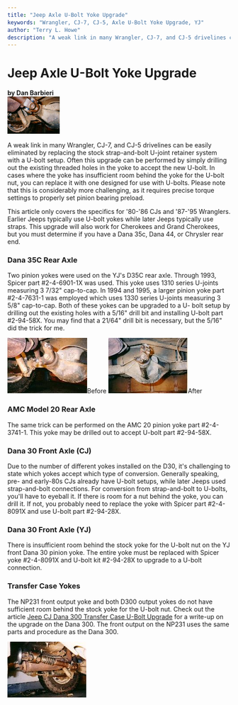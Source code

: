 ```yaml
---
title: "Jeep Axle U-Bolt Yoke Upgrade"
keywords: "Wrangler, CJ-7, CJ-5, Axle U-Bolt Yoke Upgrade, YJ"
author: "Terry L. Howe"
description: "A weak link in many Wrangler, CJ-7, and CJ-5 drivelines can be easily eliminated by replacing the stock strap-and-bolt U-joint retainer system with a U-bolt setup."
---
```

# Jeep Axle U-Bolt Yoke Upgrade

**by Dan Barbieri**   
[![yoke](../../img/axle/yoke01_.jpg)](../../img/axle/yoke01.jpg) 

A weak link in many Wrangler, CJ-7, and CJ-5 drivelines can be easily eliminated by replacing the stock strap-and-bolt U-joint retainer system with a U-bolt setup. Often this upgrade can be performed by simply drilling out the existing threaded holes in the yoke to accept the new U-bolt. In cases where the yoke has insufficient room behind the yoke for the U-bolt nut, you can replace it with one designed for use with U-bolts. Please note that this is considerably more challenging, as it requires precise torque settings to properly set pinion bearing preload. 

This article only covers the specifics for '80-'86 CJs and '87-'95 Wranglers. Earlier Jeeps typically use U-bolt yokes while later Jeeps typically use straps. This upgrade will also work for Cherokees and Grand Cherokees, but you must determine if you have a Dana 35c, Dana 44, or Chrysler rear end. 

### Dana 35C Rear Axle

Two pinion yokes were used on the YJ's D35C rear axle. Through 1993, Spicer part #2-4-6901-1X was used. This yoke uses 1310 series U-joints measuring 3 7/32" cap-to-cap. In 1994 and 1995, a larger pinion yoke part #2-4-7631-1 was employed which uses 1330 series U-joints measuring 3 5/8" cap-to-cap. Both of these yokes can be upgraded to a U- bolt setup by drilling out the existing holes with a 5/16" drill bit and installing U-bolt part #2-94-58X. You may find that a 21/64" drill bit is necessary, but the 5/16" did the trick for me. 

[![yoke before](../../img/axle/yoke03_.jpg)](../../img/axle/yoke03.jpg)Before [![yoke after](../../img/axle/yoke02_.jpg)](../../img/axle/yoke02.jpg)After

### AMC Model 20 Rear Axle

The same trick can be performed on the AMC 20 pinion yoke part #2-4-3741-1. This yoke may be drilled out to accept U-bolt part #2-94-58X. 

### Dana 30 Front Axle (CJ)

Due to the number of different yokes installed on the D30, it's challenging to state which yokes accept which type of conversion. Generally speaking, pre- and early-80s CJs already have U-bolt setups, while later Jeeps used strap-and-bolt connections. For conversion from strap-and-bolt to U-bolts, you'll have to eyeball it. If there is room for a nut behind the yoke, you can drill it. If not, you probably need to replace the yoke with Spicer part #2-4-8091X and use U-bolt part #2-94-28X. 

### Dana 30 Front Axle (YJ)

There is insufficient room behind the stock yoke for the U-bolt nut on the YJ front Dana 30 pinion yoke. The entire yoke must be replaced with Spicer yoke #2-4-8091X and U-bolt kit #2-94-28X to upgrade to a U-bolt connection. 

### Transfer Case Yokes

The NP231 front output yoke and both D300 output yokes do not have sufficient room behind the stock yoke for the U-bolt nut. Check out the article [ Jeep CJ Dana 300 Transfer Case U-Bolt Upgrade](/xfer/factory/d300ub.md) for a write-up on the upgrade on the Dana 300. The front output on the NP231 uses the same parts and procedure as the Dana 300. 

[![yoke](../../img/axle/yoke05_.jpg)](../../img/axle/yoke05.jpg)